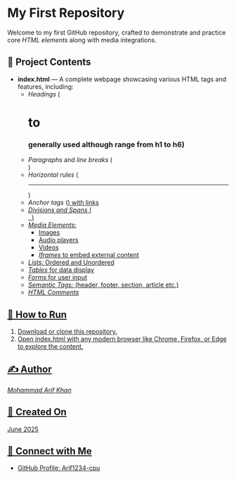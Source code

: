 # My First Repository

Welcome to my  first GitHub repository, crafted to demonstrate and practice core *HTML elements* along with media integrations.

## 📂 Project Contents
- **index.html** — A complete webpage showcasing various HTML tags and features, including:
  - *Headings* (<h1> to <h3> generally used although range from h1 to h6)
  - *Paragraphs* and *line breaks* (<br>)
  - *Horizontal rules* (<hr>)
  - *Anchor tags* (<a href>) with links
  - *Divisions and Spans* (<div>, <span>)
  - *Media Elements:*
    - Images
    - Audio players
    - Videos
    - *Iframes* to embed external content
  - *Lists:* Ordered and Unordered
  - *Tables* for data display
  - *Forms* for user input
  - *Semantic Tags:* (header, footer, section, article etc.)
  - *HTML Comments*

## 🚀 How to Run
1. Download or clone this repository.
2. Open index.html with any modern browser like Chrome, Firefox, or Edge to explore the content.

## ✍ Author
*Mohammad Arif Khan*

## 📅 Created On
June 2025

## 🔗 Connect with Me
- GitHub Profile: [Arif1234-cpu](https://github.com/Arif1234-cpu)
